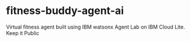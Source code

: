 # fitness-buddy-agent-ai
Virtual fitness agent built using IBM watsonx Agent Lab on IBM Cloud Lite.  Keep it Public
